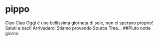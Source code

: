 # pippo
Ciao
Ciao
Oggi è una bellissima giornata di sole, non ci speravo proprio!
Saluti e baci!
Arrivederci
Stiamo provando Source Tree...
##Pluto
notte
giorno
